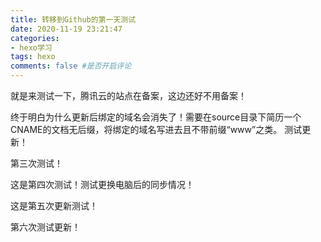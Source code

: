 ```yaml
---
title: 转移到Github的第一天测试
date: 2020-11-19 23:21:47
categories:
- hexo学习
tags: hexo
comments: false #是否开启评论
---
```

就是来测试一下，腾讯云的站点在备案，这边还好不用备案！

终于明白为什么更新后绑定的域名会消失了！需要在source目录下简历一个CNAME的文档无后缀，将绑定的域名写进去且不带前缀“www”之类。
测试更新！

第三次测试！

这是第四次测试！测试更换电脑后的同步情况！

这是第五次更新测试！

第六次测试更新！